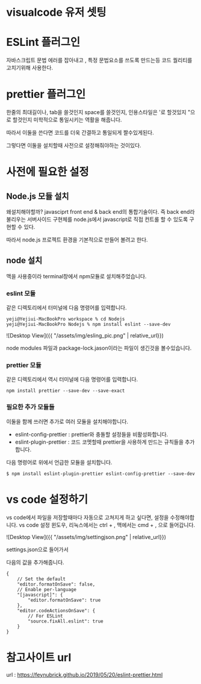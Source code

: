 
# visualcode 유저 셋팅


# ESLint 플러그인
자바스크립트 문법 에러를 잡아내고 , 특정 문법요소를 쓰도록 만드는등 코드 퀄리티를 고치기위해 사용한다.


# prettier 플러그인
한줄의 최대길이나, tab을 쓸것인지 space를 쓸것인지, 인용스타일은 '로 할것있지 "으로 할것인지
미학적으로 통일시키는 역활을 해줍니다.

따라서 이둘을 쓴다면 코드를 더욱 간결하고 통일되게 짤수있게된다.


그렇다면 이둘을 설치할때 사전으로 설정해줘야하는 것이있다.


# 사전에 필요한 설정

## Node.js 모듈 설치

왜설치해야할까?
javasciprt front end & back end의 통합기술이다.
즉 back end라 불리우는 서버사이드 구현체를 node.js에서 javascript로 직접 컨트롤 할 수 있도록 구현할 수 있다.


따라서 node.js 프로젝트 환경을 기본적으로 만들어 볼려고 한다.

## node 설치 


맥을 사용중이라 terminal창에서 npm모듈로 설치해주었습니다.

### eslint 모듈



같은 디렉토리에서  터미널에 다음 명령어를 입력합니다.

```console
yeji@Yejiui-MacBookPro workspace % cd Nodejs
yeji@Yejiui-MacBookPro Nodejs % npm install eslint --save-dev
```

 ![Desktop View]({{ "/assets/img/esling_pic.png" | relative_url}})
 
 
  node modules 파일과 package-lock.jason이라는 파일이 생긴것을 볼수있습니다.
  
 ### prettier 모듈
 
 같은 디렉토리에서 역시 터미널에 다음 명령어를 입력합니다.
 
 ```console
 npm install prettier --save-dev --save-exact
 ```
  
  
  ### 필요한 추가 모듈들
  
  이둘을 함께 쓰러면 추가로 여러 모듈을 설치해야합니다.
  
  - eslint-config-prettier : prettier와 충돌할 설정들을 비활성화합니다.
  - eslint-plugin-prettier : 코드 코멧할때 prettier을 사용하게 만드는 규칙들을 추가합니다.

다음 명령어로 위에서 언급한 모듈을 설치합니다.


 ```console
 $ npm install eslint-plugin-prettier eslint-config-prettier --save-dev
 ```
  

# vs code 설정하기

vs code에서 파일을 저장할때마다 자동으로 고쳐지게 하고 싶다면, 설정을 수정해야합니다.
vs code 설정 윈도우, 리눅스에서는 ctrl + , 
맥에서는 cmd + , 으로 들어갑니다.

 ![Desktop View]({{ "/assets/img/settingjson.png" | relative_url}})
 
 settings.json으로 들어가서

다음의 값을 추가해줍니다.

```console
{
    // Set the default
    "editor.formatOnSave": false,
    // Enable per-language
    "[javascript]": {
        "editor.formatOnSave": true
    },
    "editor.codeActionsOnSave": {
        // For ESLint
        "source.fixAll.eslint": true
    }
}
```

# 참고사이트 url

url :  https://feynubrick.github.io/2019/05/20/eslint-prettier.html
